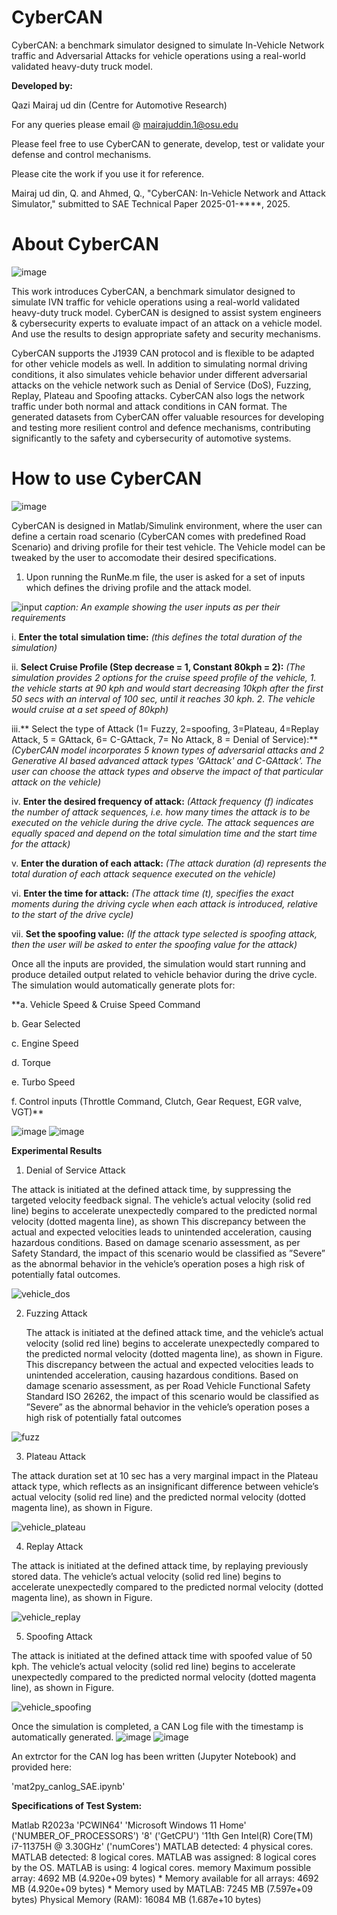 # CyberCAN
CyberCAN: a benchmark simulator designed to simulate In-Vehicle Network traffic and Adversarial Attacks for vehicle operations using a real-world validated heavy-duty truck model.

**Developed by:**

Qazi Mairaj ud din (Centre for Automotive Research)

For any queries please email @ mairajuddin.1@osu.edu

Please feel free to use CyberCAN to generate, develop, test or validate your defense and control mechanisms.

Please cite the work if you use it for reference.

Mairaj ud din, Q. and Ahmed, Q., "CyberCAN: In-Vehicle Network and Attack Simulator," submitted to SAE Technical Paper 2025-01-****, 2025.

# About CyberCAN

![image](https://github.com/user-attachments/assets/8404e7a8-1ab3-4c9d-a842-adc8dbc60e0c)

This work introduces CyberCAN, a benchmark simulator designed to simulate IVN traffic for vehicle operations using a real-world validated heavy-duty truck model. 
CyberCAN is designed to assist system engineers & cybersecurity experts to evaluate impact of an attack on a vehicle model. And use the results to design appropriate safety and security mechanisms.

CyberCAN supports the J1939 CAN protocol and is flexible to be adapted for other
vehicle models as well. In addition to simulating normal driving conditions, it also simulates vehicle behavior under different
adversarial attacks on the vehicle network such as Denial of Service (DoS), Fuzzing, Replay, Plateau and Spoofing attacks.
CyberCAN also logs the network traffic under both normal and attack conditions in CAN format. The generated datasets from
CyberCAN offer valuable resources for developing and testing more resilient control and defence mechanisms, contributing
significantly to the safety and cybersecurity of automotive systems.


# How to use CyberCAN

![image](https://github.com/user-attachments/assets/ccbe2861-e2fc-4ee0-acc1-887aaa708444)

CyberCAN is designed in Matlab/Simulink environment, where the user can define a certain road scenario (CyberCAN comes with predefined Road Scenario) and driving profile for their test vehicle. The Vehicle model can be tweaked by the user to accomodate their desired specifications. 

1. Upon running the RunMe.m file, the user is asked for a set of inputs which defines the driving profile and the attack model.
   
![input](https://github.com/user-attachments/assets/7fce18e6-ff55-4ec4-83a4-be136407acbb)
_caption: An example showing the user inputs as per their requirements_

   i. **Enter the total simulation time:** _(this defines the total duration of the simulation)_

   ii. **Select Cruise Profile (Step decrease = 1, Constant 80kph = 2):** _(The simulation provides 2 options for the cruise speed profile of the vehicle, 1. the vehicle starts at 90 kph and would start decreasing 10kph after the first 50 secs with an interval of 100 sec, until it reaches 30 kph. 2. The vehicle would cruise at a set speed of 80kph)_

   iii.** Select the type of Attack (1= Fuzzy, 2=spoofing, 3=Plateau, 4=Replay Attack, 5 = GAttack, 6= C-GAttack, 7= No Attack, 8 = Denial of Service):** _(CyberCAN model incorporates 5 known types of adversarial attacks and 2 Generative AI based advanced attack types 'GAttack' and C-GAttack'. The user can choose the attack types and observe the impact of that particular attack on the vehicle)_

   iv. **Enter the desired frequency of attack:** _(Attack frequency (f) indicates the number of attack sequences, i.e. how many times the attack is to be executed on the vehicle during the drive cycle. The attack sequences are equally spaced and depend on the total simulation time and the start time for the attack)_

   v. **Enter the duration of each attack:** _(The attack duration (d) represents the total duration of each attack sequence executed on the vehicle)_

  vi. **Enter the time for attack:** _(The attack time (t), specifies the exact moments during the driving cycle when each attack is introduced, relative to the start of the drive cycle)_

  vii. **Set the spoofing value:** _(If the attack type selected is spoofing attack, then the user will be asked to enter the spoofing value for the attack)_

Once all the inputs are provided, the simulation would start running and produce detailed output related to vehicle behavior during the drive cycle. The simulation would automatically generate plots for:

**a. Vehicle Speed & Cruise Speed Command 

b. Gear Selected

c. Engine Speed

d. Torque

e. Turbo Speed

f. Control inputs (Throttle Command, Clutch, Gear Request, EGR valve, VGT)**

![image](https://github.com/user-attachments/assets/9bcc7be3-3b65-47a6-bce9-6d63f5a219d5)
![image](https://github.com/user-attachments/assets/433676f1-7b50-4f65-b76c-e836b3f759db)

**Experimental Results**

1. Denial of Service Attack

The attack is initiated at the defined attack time, by suppressing the targeted velocity feedback signal. The vehicle’s actual velocity (solid red line) begins to accelerate unexpectedly compared to the predicted normal velocity (dotted magenta line), as shown This discrepancy between the actual and expected velocities leads to unintended acceleration, causing hazardous conditions. Based on damage scenario assessment, as per Safety Standard, the impact of this scenario would be classified as ”Severe” as the abnormal behavior in the vehicle’s operation poses a high risk of potentially fatal outcomes.
   
![vehicle_dos](https://github.com/user-attachments/assets/b263317e-ad55-4339-8e9b-8f32d981fd19)

2. Fuzzing Attack

   The attack is initiated at the defined attack time, and the vehicle’s actual velocity (solid red line) begins to accelerate unexpectedly compared to the predicted normal velocity (dotted magenta line), as shown in Figure. This discrepancy
between the actual and expected velocities leads to unintended acceleration, causing hazardous conditions. Based on damage scenario assessment, as per Road Vehicle Functional Safety Standard ISO 26262, the impact of this scenario would be classified as ”Severe” as the abnormal behavior in the vehicle’s operation poses a high risk of potentially fatal outcomes

![fuzz](https://github.com/user-attachments/assets/9091714c-058e-48d4-88b1-de0cf63e1b6b)

3. Plateau Attack

  The attack duration set at 10 sec has a very marginal impact in the Plateau attack type, which reflects as an insignificant difference between vehicle’s actual velocity (solid red line) and the predicted normal velocity (dotted magenta line), as shown in Figure.
  
  ![vehicle_plateau](https://github.com/user-attachments/assets/0827ec11-95e3-46b3-b5fa-2dc7969080e9)

4. Replay Attack

The attack is initiated at the defined attack time, by replaying previously stored data. The vehicle’s actual velocity (solid red line) begins to accelerate unexpectedly compared to the predicted normal velocity (dotted magenta line), as shown in Figure.

![vehicle_replay](https://github.com/user-attachments/assets/38681661-697e-4d71-83c3-ffaea25b08c8)

5. Spoofing Attack

The attack is initiated at the defined attack time with spoofed value of 50 kph. The vehicle’s actual velocity (solid red line) begins to accelerate unexpectedly compared to the predicted normal velocity (dotted magenta line), as shown in Figure.

![vehicle_spoofing](https://github.com/user-attachments/assets/ed8ed90e-f4e0-4fd3-b50d-bce5889ed075)

Once the simulation is completed, a CAN Log file with the timestamp is automatically generated.
![image](https://github.com/user-attachments/assets/238213c6-25ee-4e7e-bcc3-293c44bea3e7)
![image](https://github.com/user-attachments/assets/84090114-dada-449f-b545-3d105352c57b)

An extrctor for the CAN log has been written (Jupyter Notebook) and provided here:

'mat2py_canlog_SAE.ipynb'

**Specifications of Test System:**

Matlab R2023a
'PCWIN64'
'Microsoft Windows 11 Home'
('NUMBER_OF_PROCESSORS')
 '8'
('GetCPU')
'11th Gen Intel(R) Core(TM) i7-11375H @ 3.30GHz'
('numCores')
MATLAB detected: 4 physical cores.
MATLAB detected: 8 logical cores.
MATLAB was assigned: 8 logical cores by the OS.
MATLAB is using: 4 logical cores.
memory
Maximum possible array:        4692 MB (4.920e+09 bytes) *
Memory available for all arrays:        4692 MB (4.920e+09 bytes) *
Memory used by MATLAB:        7245 MB (7.597e+09 bytes)
Physical Memory (RAM):       16084 MB (1.687e+10 bytes)

